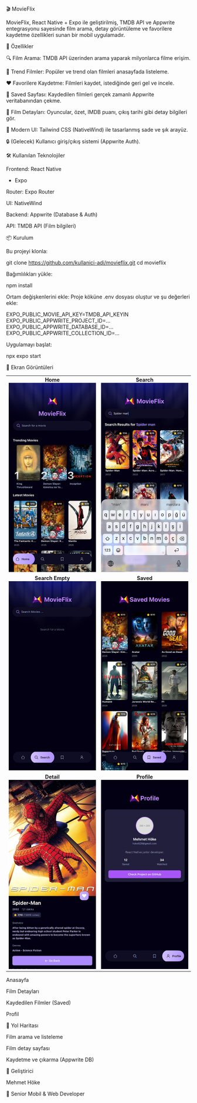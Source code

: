 🎬 MovieFlix

MovieFlix, React Native + Expo ile geliştirilmiş, TMDB API ve Appwrite entegrasyonu sayesinde film arama, detay görüntüleme ve favorilere kaydetme özellikleri sunan bir mobil uygulamadır.

🚀 Özellikler

🔍 Film Arama: TMDB API üzerinden arama yaparak milyonlarca filme erişim.

📰 Trend Filmler: Popüler ve trend olan filmleri anasayfada listeleme.

❤️ Favorilere Kaydetme: Filmleri kaydet, istediğinde geri gel ve incele.

📂 Saved Sayfası: Kaydedilen filmleri gerçek zamanlı Appwrite veritabanından çekme.

📄 Film Detayları: Oyuncular, özet, IMDB puanı, çıkış tarihi gibi detay bilgileri gör.

🎨 Modern UI: Tailwind CSS (NativeWind) ile tasarlanmış sade ve şık arayüz.

🔒 (Gelecek) Kullanıcı giriş/çıkış sistemi (Appwrite Auth).

🛠 Kullanılan Teknolojiler

Frontend: React Native
 + Expo

Router: Expo Router

UI: NativeWind

Backend: Appwrite
 (Database & Auth)

API: TMDB API
 (Film bilgileri)

📦 Kurulum

Bu projeyi klonla:

git clone https://github.com/kullanici-adi/movieflix.git
cd movieflix


Bağımlılıkları yükle:

npm install


Ortam değişkenlerini ekle:
Proje köküne .env dosyası oluştur ve şu değerleri ekle:

EXPO_PUBLIC_MOVIE_API_KEY=TMDB_API_KEYIN
EXPO_PUBLIC_APPWRITE_PROJECT_ID=...
EXPO_PUBLIC_APPWRITE_DATABASE_ID=...
EXPO_PUBLIC_APPWRITE_COLLECTION_ID=...


Uygulamayı başlat:

npx expo start

📱 Ekran Görüntüleri


<table align="center">
  <tr>
    <td align="center">
      <b>Home</b><br/>
      <img src="./assets/screenshots/home.jpg" alt="Home Page" width="%45"/>
    </td>
    <td align="center">
      <b>Search</b><br/>
      <img src="./assets/screenshots/search.jpg" alt="Search Page" width="%45"/>
    </td>
  </tr>
  <tr>
    <td align="center">
      <b>Search Empty</b><br/>
      <img src="./assets/screenshots/searchempty.jpg" alt="Search Page With No Searh Paramether" width="%45"/>
    </td>
    <td align="center">
      <b>Saved</b><br/>
      <img src="./assets/screenshots/saved.jpg" alt="Saved Screen" width="%45"/>
    </td>
  </tr>
  <tr>
    <td align="center">
      <b>Detail</b><br/>
      <img src="./assets/screenshots/detail.jpg" alt=" Movie Detail Screen" width="%45"/>
    </td>
    <td align="center">
      <b>Profile</b><br/>
      <img src="./assets/screenshots/profile.jpg" alt="Profile Page" width="%45"/>
    </td>
  </tr>
</table>





Anasayfa

Film Detayları

Kaydedilen Filmler (Saved)

Profil

🔮 Yol Haritası

 Film arama ve listeleme

 Film detay sayfası

 Kaydetme ve çıkarma (Appwrite DB)


👤 Geliştirici

Mehmet Höke

💼 Senior Mobil & Web Developer
